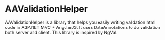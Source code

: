 # AAValidationHelper
AAValidationHelper is a library that helps you easily writing validation html code in ASP.NET MVC + AngularJS. It uses DataAnnotations to do validation both server and client. This library is inspired by NgVal.
